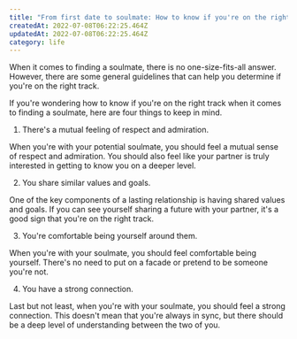```yaml
---
title: "From first date to soulmate: How to know if you're on the right track"
createdAt: 2022-07-08T06:22:25.464Z
updatedAt: 2022-07-08T06:22:25.464Z
category: life
---
```


When it comes to finding a soulmate, there is no one-size-fits-all answer. However, there are some general guidelines that can help you determine if you're on the right track.

If you're wondering how to know if you're on the right track when it comes to finding a soulmate, here are four things to keep in mind.

1. There's a mutual feeling of respect and admiration.

When you're with your potential soulmate, you should feel a mutual sense of respect and admiration. You should also feel like your partner is truly interested in getting to know you on a deeper level.

2. You share similar values and goals.

One of the key components of a lasting relationship is having shared values and goals. If you can see yourself sharing a future with your partner, it's a good sign that you're on the right track.

3. You're comfortable being yourself around them.

When you're with your soulmate, you should feel comfortable being yourself. There's no need to put on a facade or pretend to be someone you're not.

4. You have a strong connection.

Last but not least, when you're with your soulmate, you should feel a strong connection. This doesn't mean that you're always in sync, but there should be a deep level of understanding between the two of you.
